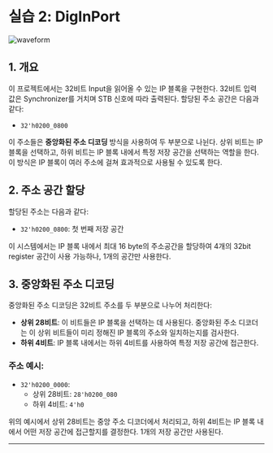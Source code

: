 
# 실습 2: DigInPort

![waveform](https://velog.velcdn.com/images/foodinsect/post/48736463-8ed5-4f06-9531-3fc471be96c0/image.png)

## 1. 개요
이 프로젝트에서는 32비트 Input을 읽어올 수 있는 IP 블록을 구현한다. 32비트 입력 값은 Synchronizer를 거치며 STB 신호에 따라 출력된다. 할당된 주소 공간은 다음과 같다:
- `32'h0200_0800`

이 주소들은 **중앙화된 주소 디코딩** 방식을 사용하여 두 부분으로 나뉜다. 상위 비트는 IP 블록을 선택하고, 하위 비트는 IP 블록 내에서 특정 저장 공간을 선택하는 역할을 한다. 이 방식은 IP 블록이 여러 주소에 걸쳐 효과적으로 사용될 수 있도록 한다.

## 2. 주소 공간 할당
할당된 주소는 다음과 같다:
- `32'h0200_0800`: 첫 번째 저장 공간

이 시스템에서는 IP 블록 내에서 최대 16 byte의 주소공간을 할당하여 4개의 32bit register 공간이 사용 가능하나, 1개의 공간만 사용한다.

## 3. 중앙화된 주소 디코딩
중앙화된 주소 디코딩은 32비트 주소를 두 부분으로 나누어 처리한다:
- **상위 28비트**: 이 비트들은 IP 블록을 선택하는 데 사용된다. 중앙화된 주소 디코더는 이 상위 비트들이 미리 정해진 IP 블록의 주소와 일치하는지를 검사한다.
- **하위 4비트**: IP 블록 내에서는 하위 4비트를 사용하여 특정 저장 공간에 접근한다.

### 주소 예시:
- `32'h0200_0000`:
  - 상위 28비트: `28'h0200_080`
  - 하위 4비트: `4'h0`

위의 예시에서 상위 28비트는 중앙 주소 디코더에서 처리되고, 하위 4비트는 IP 블록 내에서 어떤 저장 공간에 접근할지를 결정한다. 1개의 저장 공간만 사용된다.

---

